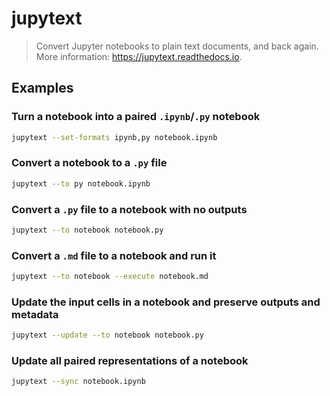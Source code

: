 # jupytext

> Convert Jupyter notebooks to plain text documents, and back again. More information: <https://jupytext.readthedocs.io>.

## Examples

### Turn a notebook into a paired `.ipynb`/`.py` notebook

```bash
jupytext --set-formats ipynb,py notebook.ipynb
```

### Convert a notebook to a `.py` file

```bash
jupytext --to py notebook.ipynb
```

### Convert a `.py` file to a notebook with no outputs

```bash
jupytext --to notebook notebook.py
```

### Convert a `.md` file to a notebook and run it

```bash
jupytext --to notebook --execute notebook.md
```

### Update the input cells in a notebook and preserve outputs and metadata

```bash
jupytext --update --to notebook notebook.py
```

### Update all paired representations of a notebook

```bash
jupytext --sync notebook.ipynb
```

